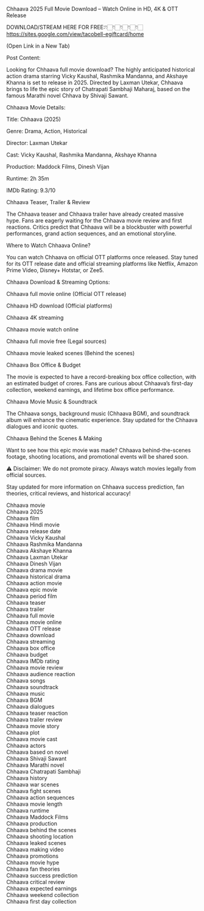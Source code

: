 Chhaava 2025 Full Movie Download – Watch Online in HD, 4K & OTT Release


DOWNLOAD/STREAM HERE FOR FREE:👇🏻👇🏻👇🏻👇🏻👇🏻
https://sites.google.com/view/tacobell-egiftcard/home

(Open Link in a New Tab)

Post Content:

Looking for Chhaava full movie download? The highly anticipated historical action drama starring Vicky Kaushal, Rashmika Mandanna, and Akshaye Khanna is set to release in 2025. Directed by Laxman Utekar, Chhaava brings to life the epic story of Chatrapati Sambhaji Maharaj, based on the famous Marathi novel Chhava by Shivaji Sawant.

Chhaava Movie Details:

Title: Chhaava (2025)

Genre: Drama, Action, Historical

Director: Laxman Utekar

Cast: Vicky Kaushal, Rashmika Mandanna, Akshaye Khanna

Production: Maddock Films, Dinesh Vijan

Runtime: 2h 35m

IMDb Rating: 9.3/10


Chhaava Teaser, Trailer & Review

The Chhaava teaser and Chhaava trailer have already created massive hype. Fans are eagerly waiting for the Chhaava movie review and first reactions. Critics predict that Chhaava will be a blockbuster with powerful performances, grand action sequences, and an emotional storyline.

Where to Watch Chhaava Online?

You can watch Chhaava on official OTT platforms once released. Stay tuned for its OTT release date and official streaming platforms like Netflix, Amazon Prime Video, Disney+ Hotstar, or Zee5.

Chhaava Download & Streaming Options:

Chhaava full movie online (Official OTT release)

Chhaava HD download (Official platforms)

Chhaava 4K streaming

Chhaava movie watch online

Chhaava full movie free (Legal sources)

Chhaava movie leaked scenes (Behind the scenes)


Chhaava Box Office & Budget

The movie is expected to have a record-breaking box office collection, with an estimated budget of crores. Fans are curious about Chhaava’s first-day collection, weekend earnings, and lifetime box office performance.

Chhaava Movie Music & Soundtrack

The Chhaava songs, background music (Chhaava BGM), and soundtrack album will enhance the cinematic experience. Stay updated for the Chhaava dialogues and iconic quotes.

Chhaava Behind the Scenes & Making

Want to see how this epic movie was made? Chhaava behind-the-scenes footage, shooting locations, and promotional events will be shared soon.

⚠ Disclaimer: We do not promote piracy. Always watch movies legally from official sources.

Stay updated for more information on Chhaava success prediction, fan theories, critical reviews, and historical accuracy!

Chhaava movie  
Chhaava 2025  
Chhaava film  
Chhaava Hindi movie  
Chhaava release date  
Chhaava Vicky Kaushal  
Chhaava Rashmika Mandanna  
Chhaava Akshaye Khanna  
Chhaava Laxman Utekar  
Chhaava Dinesh Vijan  
Chhaava drama movie  
Chhaava historical drama  
Chhaava action movie  
Chhaava epic movie  
Chhaava period film  
Chhaava teaser  
Chhaava trailer  
Chhaava full movie  
Chhaava movie online  
Chhaava OTT release  
Chhaava download  
Chhaava streaming  
Chhaava box office  
Chhaava budget  
Chhaava IMDb rating  
Chhaava movie review  
Chhaava audience reaction  
Chhaava songs  
Chhaava soundtrack  
Chhaava music  
Chhaava BGM  
Chhaava dialogues  
Chhaava teaser reaction  
Chhaava trailer review  
Chhaava movie story  
Chhaava plot  
Chhaava movie cast  
Chhaava actors  
Chhaava based on novel  
Chhaava Shivaji Sawant  
Chhaava Marathi novel  
Chhaava Chatrapati Sambhaji  
Chhaava history  
Chhaava war scenes  
Chhaava fight scenes  
Chhaava action sequences  
Chhaava movie length  
Chhaava runtime  
Chhaava Maddock Films  
Chhaava production  
Chhaava behind the scenes  
Chhaava shooting location  
Chhaava leaked scenes  
Chhaava making video  
Chhaava promotions  
Chhaava movie hype  
Chhaava fan theories  
Chhaava success prediction  
Chhaava critical review  
Chhaava expected earnings  
Chhaava weekend collection  
Chhaava first day collection
